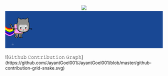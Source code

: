 


<div align="center">
<img src="https://readme-typing-svg.herokuapp.com?font=Architects+Daughter&color=04C42B&size=30&center=false&lines=Holaaa+soy+Ulises;Y+me+encantan+las+compus;" />
<img src="https://raw.githubusercontent.com/Niefee/niefee/master/assets/fly.webp" height="120px" />

</div>
<br>
![𝙶𝚒𝚝𝚑𝚞𝚋 𝙲𝚘𝚗𝚝𝚛𝚒𝚋𝚞𝚝𝚒𝚘𝚗 𝙶𝚛𝚊𝚙𝚑](https://github.com/JayantGoel001/JayantGoel001/blob/master/github-contribution-grid-snake.svg)
<br>
